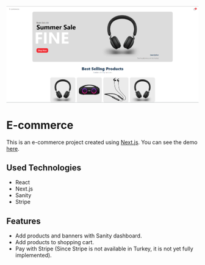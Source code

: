 ![Home Page](homepage.png)

# E-commerce

This is an e-commerce project created using [Next.js](https://nextjs.org/). You can see the demo [here](https://reactjs-nextjs-ecommerce.vercel.app/).

## Used Technologies

- React
- Next.js
- Sanity
- Stripe

## Features

- Add products and banners with Sanity dashboard.
- Add products to shopping cart.
- Pay with Stripe (Since Stripe is not available in Turkey, it is not yet fully implemented).
